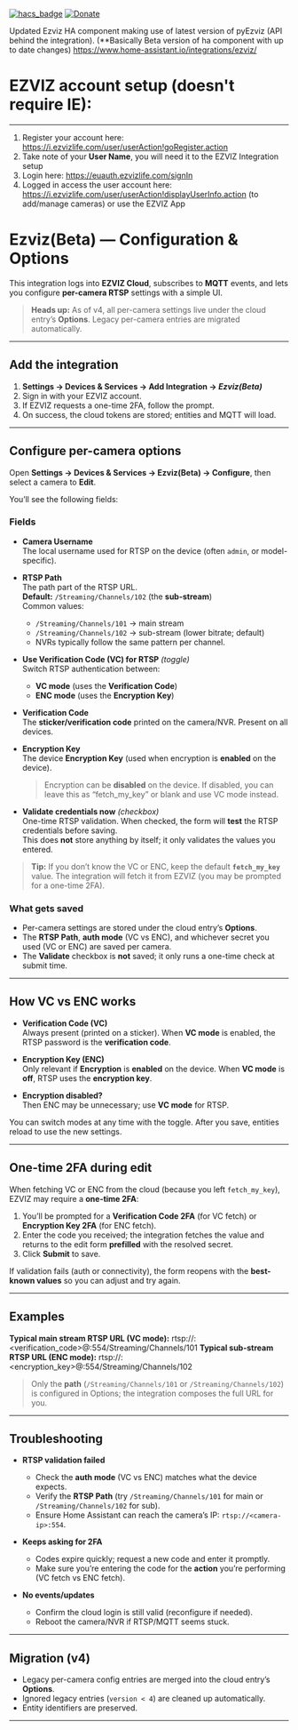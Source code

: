 [![hacs_badge](https://img.shields.io/badge/HACS-Custom-41BDF5.svg)](https://github.com/hacs/integration)
[![Donate](https://img.shields.io/badge/donate-Coffee-yellow.svg)](https://www.buymeacoffee.com/renierm)

Updated Ezviz HA component making use of latest version of pyEzviz (API behind the integration). (**Basically Beta version of ha component with up to date changes)
https://www.home-assistant.io/integrations/ezviz/


# EZVIZ account setup (doesn't require IE):
---

1) Register your account here: https://i.ezvizlife.com/user/userAction!goRegister.action
2) Take note of your **User Name**, you will need it to the EZVIZ Integration setup
3) Login here: https://euauth.ezvizlife.com/signIn
4) Logged in access the user account here: https://i.ezvizlife.com/user/userAction!displayUserInfo.action (to add/manage cameras) or use the EZVIZ App

# Ezviz(Beta) — Configuration & Options

This integration logs into **EZVIZ Cloud**, subscribes to **MQTT** events, and lets you configure **per-camera RTSP** settings with a simple UI.

> **Heads up:** As of v4, all per-camera settings live under the cloud entry’s **Options**. Legacy per-camera entries are migrated automatically.

---

## Add the integration

1. **Settings → Devices & Services → Add Integration → _Ezviz(Beta)_**  
2. Sign in with your EZVIZ account.  
3. If EZVIZ requests a one-time 2FA, follow the prompt.  
4. On success, the cloud tokens are stored; entities and MQTT will load.

---

## Configure per-camera options

Open **Settings → Devices & Services → Ezviz(Beta) → Configure**, then select a camera to **Edit**.

You’ll see the following fields:

### Fields

- **Camera Username**  
  The local username used for RTSP on the device (often `admin`, or model-specific).

- **RTSP Path**  
  The path part of the RTSP URL.  
  **Default:** `/Streaming/Channels/102` (the **sub-stream**)  
  Common values:
  - `/Streaming/Channels/101` → main stream
  - `/Streaming/Channels/102` → sub-stream (lower bitrate; default)
  - NVRs typically follow the same pattern per channel.

- **Use Verification Code (VC) for RTSP** *(toggle)*  
  Switch RTSP authentication between:
  - **VC mode** (uses the **Verification Code**)  
  - **ENC mode** (uses the **Encryption Key**)

- **Verification Code**  
  The **sticker/verification code** printed on the camera/NVR. Present on all devices.

- **Encryption Key**  
  The device **Encryption Key** (used when encryption is **enabled** on the device).  
  > Encryption can be **disabled** on the device. If disabled, you can leave this as “fetch_my_key” or blank and use VC mode instead.

- **Validate credentials now** *(checkbox)*  
  One-time RTSP validation. When checked, the form will **test** the RTSP credentials before saving.  
  This does **not** store anything by itself; it only validates the values you entered.

> **Tip:** If you don’t know the VC or ENC, keep the default **`fetch_my_key`** value. The integration will fetch it from EZVIZ (you may be prompted for a one-time 2FA).

### What gets saved

- Per-camera settings are stored under the cloud entry’s **Options**.
- The **RTSP Path**, **auth mode** (VC vs ENC), and whichever secret you used (VC or ENC) are saved per camera.
- The **Validate** checkbox is **not** saved; it only runs a one-time check at submit time.

---

## How VC vs ENC works

- **Verification Code (VC)**  
  Always present (printed on a sticker). When **VC mode** is enabled, the RTSP password is the **verification code**.

- **Encryption Key (ENC)**  
  Only relevant if **Encryption** is **enabled** on the device. When **VC mode** is **off**, RTSP uses the **encryption key**.

- **Encryption disabled?**  
  Then ENC may be unnecessary; use **VC mode** for RTSP.

You can switch modes at any time with the toggle. After you save, entities reload to use the new settings.

---

## One-time 2FA during edit

When fetching VC or ENC from the cloud (because you left `fetch_my_key`), EZVIZ may require a **one-time 2FA**:

1. You’ll be prompted for a **Verification Code 2FA** (for VC fetch) or **Encryption Key 2FA** (for ENC fetch).
2. Enter the code you received; the integration fetches the value and returns to the edit form **prefilled** with the resolved secret.
3. Click **Submit** to save.

If validation fails (auth or connectivity), the form reopens with the **best-known values** so you can adjust and try again.

---

## Examples

**Typical main stream RTSP URL (VC mode):**
rtsp://<username>:<verification_code>@<camera-ip>:554/Streaming/Channels/101
**Typical sub-stream RTSP URL (ENC mode):**
rtsp://<username>:<encryption_key>@<camera-ip>:554/Streaming/Channels/102



> Only the **path** (`/Streaming/Channels/101` or `/Streaming/Channels/102`) is configured in Options; the integration composes the full URL for you.

---

## Troubleshooting

- **RTSP validation failed**
  - Check the **auth mode** (VC vs ENC) matches what the device expects.
  - Verify the **RTSP Path** (try `/Streaming/Channels/101` for main or `/Streaming/Channels/102` for sub).
  - Ensure Home Assistant can reach the camera’s IP: `rtsp://<camera-ip>:554`.

- **Keeps asking for 2FA**
  - Codes expire quickly; request a new code and enter it promptly.
  - Make sure you’re entering the code for the **action** you’re performing (VC fetch vs ENC fetch).

- **No events/updates**
  - Confirm the cloud login is still valid (reconfigure if needed).
  - Reboot the camera/NVR if RTSP/MQTT seems stuck.

---

## Migration (v4)

- Legacy per-camera config entries are merged into the cloud entry’s **Options**.
- Ignored legacy entries (`version < 4`) are cleaned up automatically.
- Entity identifiers are preserved.

---

